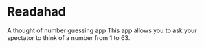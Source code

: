 # Readahad
A thought of number guessing app
This app allows you to ask your spectator to think of a number from 1 to 63.
